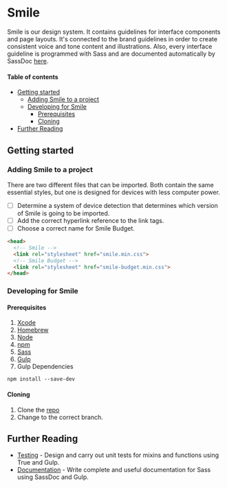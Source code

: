 # Smile
Smile is our design system. It contains guidelines for interface components and page layouts. It's connected to the brand guidelines in order to create consistent voice and tone content and illustrations. Also, every interface guideline is programmed with Sass and are documented automatically by SassDoc [here](https://lips-mexico.github.io/Smile/).

#### Table of contents
<!-- vscode-markdown-toc -->
* [Getting started](#Gettingstarted)
	* [Adding Smile to a project](#AddingSmiletoaproject)
	* [Developing for Smile](#DevelopingforSmile)
		* [Prerequisites](#Prerequisites)
		* [Cloning](#Cloning)
* [Further Reading](#FurtherReading)

<!-- vscode-markdown-toc-config
	numbering=false
	autoSave=false
	/vscode-markdown-toc-config -->
<!-- /vscode-markdown-toc -->

## <a name='Gettingstarted'></a>Getting started
### <a name='AddingSmiletoaproject'></a>Adding Smile to a project
There are two different files that can be imported. Both contain the same essential styles, but one is designed for devices with less computer power.
- [ ] Determine a system of device detection that determines which version of Smile is going to be imported.
- [ ] Add the correct hyperlink reference to the link tags.
- [ ] Choose a correct name for Smile Budget.
```html
<head>
  <!-- Smile -->
  <link rel="stylesheet" href="smile.min.css">
  <!-- Smile Budget -->
  <link rel="stylesheet" href="smile-budget.min.css">
</head>
```

### <a name='DevelopingforSmile'></a>Developing for Smile
#### <a name='Prerequisites'></a>Prerequisites
1. [Xcode](https://itunes.apple.com/us/app/xcode/id497799835?mt=12)
2. [Homebrew](https://brew.sh/)
3. [Node](https://nodejs.org/en/)
4. [npm](https://www.npmjs.com/get-npm)
5. [Sass](https://sass-lang.com/install)
6. [Gulp](https://gulpjs.com/)
7. Gulp Dependencies
```shell
npm install --save-dev
```

#### <a name='Cloning'></a>Cloning
1. Clone the [repo](https://github.com/lips-mexico/Smile)
2. Change to the correct branch.

## <a name='FurtherReading'></a>Further Reading
* [Testing](https://github.com/lips-mexico/Smile/tree/master/app/test) - Design and carry out unit tests for mixins and functions using True and Gulp.
* [Documentation](https://github.com/lips-mexico/Smile/tree/master/docs) - Write complete and useful documentation for Sass using SassDoc and Gulp.